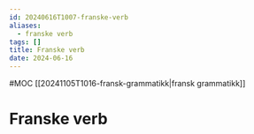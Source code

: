 ```yaml
---
id: 20240616T1007-franske-verb
aliases:
  - franske verb
tags: []
title: Franske verb
date: 2024-06-16
---
```


#MOC [[20241105T1016-fransk-grammatikk|fransk grammatikk]]

# Franske verb
